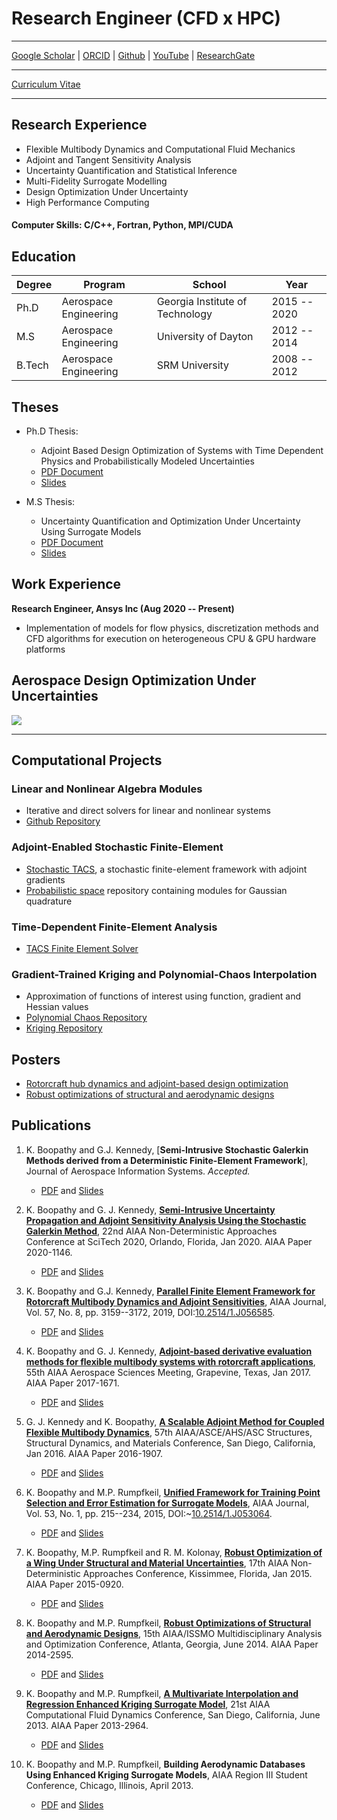 # Research Engineer (CFD x HPC)

---
[Google Scholar](https://scholar.google.com/citations?hl=en&user=YLg4R3sAAAAJ) | [ORCID](https://orcid.org/0000-0002-2543-0942) | [Github](https://github.com/komahanb) | [YouTube](https://www.youtube.com/@komahanboopathy) | [ResearchGate](https://www.researchgate.net/profile/Komahan-Boopathy)

---

[Curriculum Vitae](/assets/KomahanBoopathyCV.pdf)

---

## Research Experience

- Flexible Multibody Dynamics and Computational Fluid Mechanics
- Adjoint and Tangent Sensitivity Analysis
- Uncertainty Quantification and Statistical Inference
- Multi-Fidelity Surrogate Modelling
- Design Optimization Under Uncertainty
- High Performance Computing

#### Computer Skills: C/C++, Fortran, Python, MPI/CUDA

## Education

| Degree | Program | School | Year |
|---|---|---|---|
| Ph.D | Aerospace Engineering | Georgia Institute of Technology | 2015 -- 2020 |
| M.S  | Aerospace Engineering | University of Dayton | 2012 -- 2014 |
| B.Tech | Aerospace Engineering | SRM University | 2008 -- 2012 |

## Theses

- Ph.D Thesis:
  - Adjoint Based Design Optimization of Systems with Time Dependent Physics and Probabilistically Modeled Uncertainties
  - [PDF Document](http://hdl.handle.net/1853/63658)
  - [Slides](/assets/publications/komahan-boopathy-phd-defense.pdf)

- M.S Thesis:
  - Uncertainty Quantification and Optimization Under Uncertainty Using Surrogate Models
  - [PDF Document](http://rave.ohiolink.edu/etdc/view?acc_num=dayton1398302731)
  - [Slides](/assets/publications/komahan-boopathy-masters-defense.pdf)

## Work Experience
**Research Engineer, Ansys Inc (Aug 2020 -- Present)**
- Implementation of models for flow physics, discretization methods and CFD algorithms for execution on heterogeneous CPU & GPU hardware platforms

## Aerospace Design Optimization Under Uncertainties

![](https://github.com/komahanb/komahanb.github.io/blob/master/_site/files/design_optimization_under_uncertainty.png)

---

## Computational Projects

### Linear and Nonlinear Algebra Modules
- Iterative and direct solvers for linear and nonlinear systems
- [Github Repository](https://github.com/komahanb/linear-nonlinear-algebra)

### Adjoint-Enabled Stochastic Finite-Element
- [Stochastic TACS](https://github.com/komahanb/pspace/), a stochastic finite-element framework with adjoint gradients
- [Probabilistic space](https://github.com/komahanb/pspace/) repository containing modules for Gaussian quadrature

### Time-Dependent Finite-Element Analysis
- [TACS Finite Element Solver](https://github.com/smdogroup/tacs)

### Gradient-Trained Kriging and Polynomial-Chaos Interpolation
- Approximation of functions of interest using function, gradient and Hessian values
- [Polynomial Chaos Repository](https://github.com/komahanb/pchaos)
- [Kriging Repository](https://github.com/komahanb/kriging)

## Posters

- [Rotorcraft hub dynamics and adjoint-based design optimization](assets/posters/2018-rotorcraft-hub-dynamics.pdf)
- [Robust optimizations of structural and aerodynamic designs](assets/posters/2014-surrogate-ouu-framework.pdf)

## Publications

1. K. Boopathy and G.J. Kennedy, [**Semi-Intrusive Stochastic Galerkin Methods derived from a Deterministic Finite-Element Framework**], Journal of Aerospace Information Systems. *Accepted.*
    - [PDF]() and [Slides]()

2. K. Boopathy and G. J. Kennedy, [**Semi-Intrusive Uncertainty Propagation and Adjoint Sensitivity Analysis Using the Stochastic Galerkin Method**](https://arc.aiaa.org/doi/10.2514/6.2020-1146), 22nd AIAA Non-Deterministic Approaches Conference at SciTech 2020, Orlando, Florida, Jan 2020. AIAA Paper 2020-1146.
    - [PDF]() and [Slides]()

3. K. Boopathy and G.J. Kennedy, [**Parallel Finite Element Framework for Rotorcraft Multibody Dynamics and Adjoint Sensitivities**](https://arc.aiaa.org/doi/abs/10.2514/1.J056585), AIAA Journal, Vol. 57, No. 8, pp. 3159--3172, 2019, DOI:[10.2514/1.J056585](https://doi.org/10.2514/1.J056585).
    - [PDF]() and [Slides]()

4. K. Boopathy and G. J. Kennedy, [**Adjoint-based derivative evaluation methods for flexible multibody systems with rotorcraft applications**](https://arc.aiaa.org/doi/10.2514/6.2016-1671), 55th AIAA Aerospace Sciences Meeting, Grapevine, Texas, Jan 2017. AIAA Paper 2017-1671.
    - [PDF]() and [Slides]()
  
5. G. J. Kennedy and K. Boopathy, [**A Scalable Adjoint Method for Coupled Flexible Multibody Dynamics**](https://dx.doi.org/10.2514/6.2016-1907), 57th AIAA/ASCE/AHS/ASC Structures, Structural Dynamics, and Materials Conference, San Diego, California, Jan 2016. AIAA Paper 2016-1907.
    - [PDF]() and [Slides]()

6. K. Boopathy and M.P. Rumpfkeil, [**Unified Framework for Training Point Selection and Error Estimation for Surrogate Models**](https://arc.aiaa.org/doi/abs/10.2514/1.J053064), AIAA Journal, Vol. 53, No. 1, pp. 215--234, 2015, DOI:~[10.2514/1.J053064](https://doi.org/10.2514/1.J053064).
    - [PDF]() and [Slides]()

7. K. Boopathy, M.P. Rumpfkeil and R. M. Kolonay, [**Robust Optimization of a Wing Under Structural and Material Uncertainties**](https://arc.aiaa.org/doi/abs/10.2514/6.2015-0920), 17th AIAA Non-Deterministic Approaches Conference, Kissimmee, Florida, Jan 2015. AIAA Paper 2015-0920.
    - [PDF]() and [Slides]()
  
8. K. Boopathy and M.P. Rumpfkeil, [**Robust Optimizations of Structural and Aerodynamic Designs**](https://arc.aiaa.org/doi/abs/10.2514/6.2014-2595), 15th AIAA/ISSMO Multidisciplinary Analysis and Optimization Conference, Atlanta, Georgia, June 2014. AIAA Paper 2014-2595.
    - [PDF]() and [Slides]()

9. K. Boopathy and M.P. Rumpfkeil, [**A Multivariate Interpolation and Regression Enhanced Kriging Surrogate Model**](https://arc.aiaa.org/doi/abs/10.2514/6.2013-2964), 21st AIAA Computational Fluid Dynamics Conference, San Diego, California, June 2013. AIAA Paper 2013-2964.
    - [PDF]() and [Slides]()

10. K. Boopathy and M.P. Rumpfkeil, **Building Aerodynamic Databases Using Enhanced Kriging Surrogate Models**, AIAA Region III Student Conference, Chicago, Illinois, April 2013.
    - [PDF]() and [Slides]()

